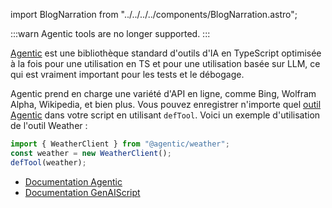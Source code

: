 import BlogNarration from "../../../../components/BlogNarration.astro";

<BlogNarration />

:::warn
Agentic tools are no longer supported.
:::

[Agentic](https://agentic.so/) est une bibliothèque standard d'outils d'IA en TypeScript optimisée à la fois pour une utilisation en TS et pour une utilisation basée sur LLM, ce qui est vraiment important pour les tests et le débogage.

Agentic prend en charge une variété d'API en ligne, comme Bing, Wolfram Alpha, Wikipedia, et bien plus. Vous pouvez enregistrer n'importe quel [outil Agentic](https://agentic.so/tools/) dans votre script en utilisant `defTool`. Voici un exemple d'utilisation de l'outil Weather :

```js
import { WeatherClient } from "@agentic/weather";
const weather = new WeatherClient();
defTool(weather);
```

* [Documentation Agentic](https://agentic.so/sdks/genaiscript)
* [Documentation GenAIScript](https://microsoft.github.io/genaiscript/guides/agentic-tools/)